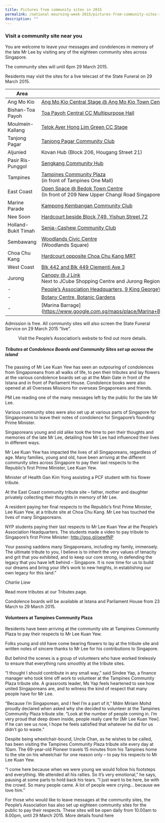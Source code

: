 ```yaml
---
title: Pictures from community sites in 2015
permalink: /national-mourning-week-2015/pictures-from-community-sites-in-2015
description: ""
---
```

### Visit a community site near you


You are welcome to leave your messages and condolences in memory of the late Mr Lee by visiting any of the eighteen community sites across Singapore.

The community sites will until 6pm 29 March 2015.

Residents may visit the sites for a live telecast of the State Funeral on 29 March 2015.


| Area   | Location |
|-------------|-------------|
| Ang Mo Kio   | 	[Ang Mo Kio Central Stage @ Ang Mo Kio Town Centre](https://www.google.com.sg/maps/place/Ang+Mo+Kio+Central+Stage+@+Ang+Mo+Kio+Town+Centre/@1.3703123,103.8434745,17z/data=!3m1!4b1!4m5!3m4!1s0x31da16e7aa294e8b:0x13586f00638352bb!8m2!3d1.3703123!4d103.8456632?hl=en)         |
| Bishan-Toa Payoh	   | 	[Toa Payoh Central CC Multipurpose Hall](https://www.google.com.sg/maps/place/93+Toa+Payoh+Central,+Singapore+319194/@1.334687,103.850407,17z/data=!3m1!4b1!4m2!3m1!1s0x31da176674d3f89f:0x941638a1903dad56?hl=en) |
| Moulmein-Kallang	  | 	[Telok Ayer Hong Lim Green CC Stage](https://www.google.com.sg/maps/place/Telok+Ayer+Hong+Lim+CC/@1.2861061,103.8443435,17z/data=!3m1!4b1!4m5!3m4!1s0x31da190b1752a825:0xf26424ca77ced8ab!8m2!3d1.2861061!4d103.8465322)     |
|Tanjong Pagar	 | 	[Tanjong Pagar Community Club](https://www.google.com.sg/maps/place/Singapore+089774/@1.2760789,103.8240904,14z/data=!3m1!4b1!4m5!3m4!1s0x31da196c642128a1:0x496da7cd0fa29f41!8m2!3d1.276079!4d103.8416?hl=en)      |
| Aljunied	  | Kovan Hub (Block 206, Hougang Street 21)   |
| Pasir Ris-Punggol	  | 	[Sengkang Community Hub ](https://www.google.com.sg/maps/place/Sengkang+Community+Hub/@1.3928859,103.891694,17z/data=!3m1!4b1!4m5!3m4!1s0x31da160d9d9b5493:0xc6eb27c3e4c763c0!8m2!3d1.3926771!4d103.8938165?hl=en)   |
| Tampines | 	[Tampines Community Plaza](https://goo.gl/maps/13DmJ)<br>(in front of Tampines One Mall)  |
|East Coast| [Open Space @ Bedok Town Centre](https://www.google.com.sg/maps/place/Singapore+460209/@1.3246719,103.9133694,14z/data=!3m1!4b1!4m5!3m4!1s0x31da22b36551e749:0x1300f7ac70f016c2!8m2!3d1.324672!4d103.930879?hl=en)<br>(In front of 209 New Upper Changi Road Singapore 460209, outside Sheng Siong Supermarket)|
|Marine Parade| [Kampong Kembangan Community Club](https://www.google.com.sg/maps/place/5+Lengkong+Tiga,+Singapore+417408/@1.323277,103.912753,17z/data=!3m1!4b1!4m2!3m1!1s0x31da1800f263da29:0xf64ea894a7581593?hl=en)|
|Nee Soon	|[Hardcourt beside Block 749, Yishun Street 72](https://goo.gl/maps/xU1OK)|
|Holland-Bukit Timah|[Senja-Cashew Community Club](https://www.google.com.sg/maps/place/Senja-Cashew+Community+Club/@1.381403,103.7624623,17z/data=!3m1!4b1!4m5!3m4!1s0x31da11bd6e5b8eb3:0xac5a1d51f7911cc0!8m2!3d1.381403!4d103.764651?hl=en)|
|Sembawang|[Woodlands Civic Centre](https://www.google.com.sg/maps/search/woodlands+civic+centre/@1.4347416,103.7844813,17z/data=!3m1!4b1) <br>(Woodlands Square)|
|Choa Chu Kang| [Hardcourt opposite Choa Chu Kang MRT](ttps://www.google.com.sg/maps/place/Singapore+680355/@1.3830489,103.7262733,14z/data=!3m1!4b1!4m5!3m4!1s0x31da11c27ba233c3:0xd5e9f30d101ef8cd!8m2!3d1.383049!4d103.7437829?hl=en)|
|West Coast	|[Blk 442 and Blk 449 Clementi Ave 3](https://www.google.com.sg/maps/place/449+Clementi+Ave+3,+Singapore+120449/@1.3134143,103.7627087,17z/data=!3m1!4b1!4m5!3m4!1s0x31da1a8e0d635907:0x68447442495cac46!8m2!3d1.3134143!4d103.7648974?hl=en)|
|Jurong| [Canopy @ J Link](https://goo.gl/maps/5gvjb) <br>Next to JCube Shopping Centre and Jurong Regional Library|
| - | [People’s Association Headquarters, 9 King George’s Avenue](https://goo.gl/maps/xJOR0)|
|-| [Botany Centre, Botanic Gardens](https://goo.gl/maps/VtnBv)|
|-| [Marina Barrage](https://www.google.com.sg/maps/place/Marina+Barrage/@1.280681,103.8689326,17z/data=!3m1!4b1!4m5!3m4!1s0x31da19ad31884be7:0xdd66daf2e5edc4d1!8m2!3d1.280681!4d103.8711213|


Admission is free. All community sites will also screen the State Funeral Service on 29 March 2015 “live”.

<center> Visit the People’s Association’s website to find out more details.</center>


##### ****Tributes at Condolence Boards and Community Sites set up across the island****

The passing of Mr Lee Kuan Yew has seen an outpouring of condolences from Singaporeans from all walks of life, to pen their tributes and lay flowers at the various condolence boards set up at the Main Gate in front of the Istana and in front of Parliament House. Condolence books were also opened at all Overseas Missions for overseas Singaporeans and friends.

PM Lee reading one of the many messages left by the public for the late Mr Lee.

Various community sites were also set up at various parts of Singapore for Singaporeans to leave their notes of condolence for Singapore’s founding Prime Minister.

Singaporeans young and old alike took the time to pen their thoughts and memories of the late Mr Lee, detailing how Mr Lee had influenced their lives in different ways.


Mr Lee Kuan Yew has impacted the lives of all Singaporeans, regardless of age. Many families, young and old, have been arriving at the different community sites across Singapore to pay their last respects to the Republic’s first Prime Minister, Lee Kuan Yew.


Minister of Health Gan Kim Yong assisting a PCF student with his flower tribute.



At the East Coast community tribute site – father, mother and daughter privately collecting their thoughts in memory of Mr Lee.

A resident paying her final respects to the Republic’s first Prime Minister, Lee Kuan Yew, at a tribute site at Choa Chu Kang. Mr Lee has touched the lives of many Singaporeans.

NYP students paying their last respects to Mr Lee Kuan Yew at the People’s Association Headquarters. The students made a video to pay tribute to Singapore’s first Prime Minister: http://goo.gl/oewfNP


Your passing saddens many Singaporeans, including my family, immensely. The ultimate tribute to you, I believe is to inherit the very values of tenacity and grit that you exhibited, and to keep our core strong, in defending the legacy that you have left behind – Singapore. It is now time for us to build our dreams and bring your life’s work to new heights, in establishing our own legacy for this land.”

*Charlie Liew*

Read more tributes at our Tributes page.

Condolence boards will be available at Istana and Parliament House from 23 March to 29 March 2015.

#### Volunteers at Tampines Community Plaza

Residents have been arriving at the community site at Tampines Community Plaza to pay their respects to Mr Lee Kuan Yew.

Folks young and old have come bearing flowers to lay at the tribute site and written notes of sincere thanks to Mr Lee for his contributions to Singapore.

But behind the scenes is a group of volunteers who have worked tirelessly to ensure that everything runs smoothly at the tribute sites.

“I thought I should contribute in any small way,” said Sindee Yap, a finance manager who took time off work to volunteer at the Tampines Community Plaza tribute site. A grassroots leader, Ms Yap feels heartened to see how united Singaporeans are, and to witness the kind of respect that many people have for Mr Lee.


“Because I’m Singaporean, and I feel I’m a part of it,” Mdm Miriam Mohd proudly declared when asked why she decided to volunteer at the Tampines Community Plaza tribute site. “Look at the number of people coming in. I’m very proud that deep down inside, people really care for [Mr Lee Kuan Yew]. If he can see us now, I hope he feels satisfied that whatever he did for us didn’t go to waste.”


Despite being wheelchair-bound, Uncle Chan, as he wishes to be called, has been visiting the Tampines Community Plaza tribute site every day at 10am. The 69-year-old Pioneer travels 15 minutes from his Tampines home to the site on his wheelchair for one reason only – to pay his respects to Mr Lee Kuan Yew.

“I come here because when we were young we would follow his footsteps and everything. We attended all his rallies. So it’s very emotional,” he says, pausing at some parts to hold back his tears. “I just want to be here, be with the crowd. So many people came. A lot of people were crying… because we love him.”

 

For those who would like to leave messages at the community sites, the People’s Association has also set up eighteen community sites for the public to pay their respects. These sites will be open daily from 10.00am to 8.00pm, until 29 March 2015. More details found here